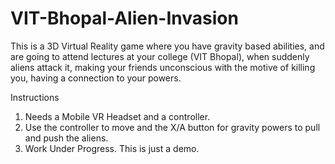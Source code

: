# VIT-Bhopal-Alien-Invasion
This is a 3D Virtual Reality game where you have gravity based abilities, and are going to attend lectures at your college (VIT Bhopal), when suddenly aliens attack it, making your friends unconscious with the motive of killing you, having a connection to your powers.

Instructions
1. Needs a Mobile VR Headset and a controller.
2. Use the controller to move and the X/A button for gravity powers to pull and push the aliens.
3. Work Under Progress. This is just a demo.
